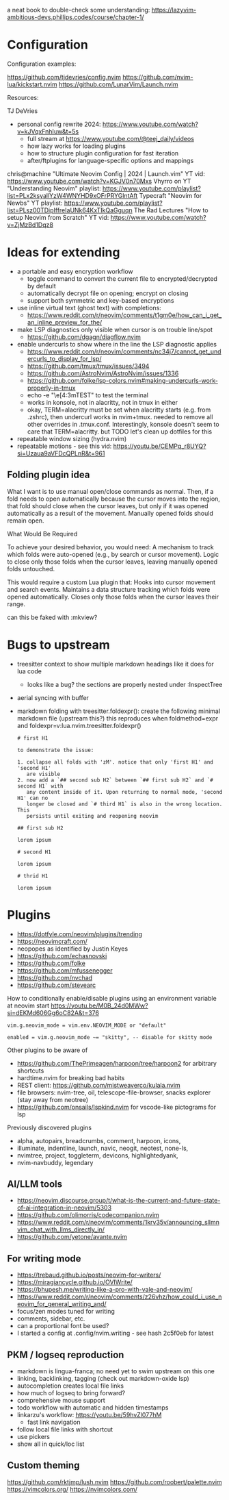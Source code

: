 a neat book to double-check some understanding: <https://lazyvim-ambitious-devs.phillips.codes/course/chapter-1/>

# Configuration

Configuration examples:

<https://github.com/tjdevries/config.nvim>
<https://github.com/nvim-lua/kickstart.nvim>
<https://github.com/LunarVim/Launch.nvim>

Resources:

TJ DeVries

- personal config rewrite 2024: <https://www.youtube.com/watch?v=kJVqxFnhIuw&t=5s>
  - full stream at <https://www.youtube.com/@teej_daily/videos>
  - how lazy works for loading plugins
  - how to structure plugin configuration for fast iteration
  - after/ftplugins for language-specific options and mappings

chris@machine "Ultimate Neovim Config | 2024 | Launch.vim" YT vid: <https://www.youtube.com/watch?v=KGJV0n70Mxs>
Vhyrro on YT "Understanding Neovim" playlist: <https://www.youtube.com/playlist?list=PLx2ksyallYzW4WNYHD9xOFrPRYGlntAft>
Typecraft "Neovim for Newbs" YT playlist: <https://www.youtube.com/playlist?list=PLsz00TDipIffreIaUNk64KxTIkQaGguqn>
The Rad Lectures "How to setup Neovim from Scratch" YT vid: <https://www.youtube.com/watch?v=ZjMzBd1Dqz8>

# Ideas for extending

- a portable and easy encryption workflow
  - toggle command to convert the current file to encrypted/decrypted by default
  - automatically decrypt file on opening; encrypt on closing
  - support both symmetric and key-based encryptions
- use inline virtual text (ghost text) with completions:
  - <https://www.reddit.com/r/neovim/comments/t1gm0e/how_can_i_get_an_inline_preview_for_the/>
- make LSP diagnostics only visible when cursor is on trouble line/spot
  - <https://github.com/dgagn/diagflow.nvim>
- enable undercurls to show where in the line the LSP diagnostic applies
  - <https://www.reddit.com/r/neovim/comments/nc34j7/cannot_get_undercurls_to_display_for_lsp/>
  - <https://github.com/tmux/tmux/issues/3494>
  - <https://github.com/AstroNvim/AstroNvim/issues/1336>
  - <https://github.com/folke/lsp-colors.nvim#making-undercurls-work-properly-in-tmux>
  - echo -e "\e[4:3mTEST" to test the terminal
  - works in konsole, not in alacritty, not in tmux in either
  - okay, TERM=alacritty must be set when alacritty starts (e.g. from .zshrc), then undercurl
    works in nvim+tmux. needed to remove all other overrides in .tmux.conf. Interestingly,
    konsole doesn't seem to care that TERM=alacritty. but TODO let's clean up dotfiles for this
- repeatable window sizing (hydra.nvim)
- repeatable motions - see this vid: https://youtu.be/CEMPq_r8UYQ?si=Uzaua9aVFDcQPLnR&t=961

## Folding plugin idea

What I want is to use manual open/close commands as normal. Then, if a fold
needs to open automatically because the cursor moves into the region, that fold
should close when the cursor leaves, but only if it was opened automatically as
a result of the movement. Manually opened folds should remain open.

What Would Be Required

To achieve your desired behavior, you would need:
A mechanism to track which folds were auto-opened (e.g., by search or cursor movement).
Logic to close only those folds when the cursor leaves, leaving manually opened folds untouched.

This would require a custom Lua plugin that:
Hooks into cursor movement and search events.
Maintains a data structure tracking which folds were opened automatically.
Closes only those folds when the cursor leaves their range.

can this be faked with :mkview?

# Bugs to upstream

- treesitter context to show multiple markdown headings like it does for lua code
  - looks like a bug? the sections are properly nested under :InspectTree
- aerial syncing with buffer
- markdown folding with treesitter.foldexpr(): create the following minimal
  markdown file (upstream this?) this reproduces when foldmethod=expr and
  foldexpr=v:lua.nvim.treesitter.foldexpr()

  ```
  # first H1

  to demonstrate the issue:

  1. collapse all folds with 'zM'. notice that only 'first H1' and 'second H1'
     are visible
  2. now add a `## second sub H2` between `## first sub H2` and `# second H1` with
     any content inside of it. Upon returning to normal mode, 'second H1' can no
     longer be closed and `# third H1` is also in the wrong location. This
     persists until exiting and reopening neovim

  ## first sub H2

  lorem ipsum

  # second H1

  lorem ipsum

  # thrid H1

  lorem ipsum
  ```

# Plugins

- <https://dotfyle.com/neovim/plugins/trending>
- <https://neovimcraft.com/>
- neopopes as identified by Justin Keyes
- <https://github.com/echasnovski>
- <https://github.com/folke>
- <https://github.com/mfussenegger>
- <https://github.com/nvchad>
- <https://github.com/stevearc>

How to conditionally enable/disable plugins using an environment variable at neovim start
<https://youtu.be/M0B_24d0MWw?si=dEKMd606Gg6oC82A&t=376>

```
vim.g.neovim_mode = vim.env.NEOVIM_MODE or "default"

enabled = vim.g.neovim_mode ~= "skitty", -- disable for skitty mode
```

Other plugins to be aware of

- <https://github.com/ThePrimeagen/harpoon/tree/harpoon2> for arbitrary shortcuts
- hardtime.nvim for breaking bad habits
- REST client: <https://github.com/mistweaverco/kulala.nvim>
- file browsers: nvim-tree, oil, telescope-file-browser, snacks explorer (stay away from neotree)
- <https://github.com/onsails/lspkind.nvim> for vscode-like pictograms for lsp

Previously discovered plugins

- alpha, autopairs, breadcrumbs, comment, harpoon, icons,
- illuminate, indentline, launch, navic, neogit, neotest, none-ls,
- nvimtree, project, toggleterm, devicons, highlightedyank,
- nvim-navbuddy, legendary

## AI/LLM tools

- <https://neovim.discourse.group/t/what-is-the-current-and-future-state-of-ai-integration-in-neovim/5303>
- <https://github.com/olimorris/codecompanion.nvim>
- <https://www.reddit.com/r/neovim/comments/1krv35v/announcing_sllmnvim_chat_with_llms_directly_in/>
- <https://github.com/yetone/avante.nvim>

## For writing mode

- <https://trebaud.github.io/posts/neovim-for-writers/>
- <https://miragiancycle.github.io/OVIWrite/>
- <https://bhupesh.me/writing-like-a-pro-with-vale-and-neovim/>
- <https://www.reddit.com/r/neovim/comments/z26vhz/how_could_i_use_neovim_for_general_writing_and/>
- focus/zen modes tuned for writing
- comments, sidebar, etc.
- can a proportional font be used?
- I started a config at .config/nvim.writing - see hash 2c5f0eb for latest

## PKM / logseq reproduction

- markdown is lingua-franca; no need yet to swim upstream on this one
- linking, backlinking, tagging (check out markdown-oxide lsp)
- autocompletion creates local file links
- how much of logseq to bring forward?
- comprehensive mouse support
- todo workflow with automatic and hidden timestamps
- linkarzu's workflow: <https://youtu.be/59hvZl077hM>
  - fast link navigation
- follow local file links with shortcut
- use pickers
- show all in quick/loc list

## Custom theming

<https://github.com/rktjmp/lush.nvim>
<https://github.com/roobert/palette.nvim>
<https://vimcolors.org/>
<https://nvimcolors.com/>
